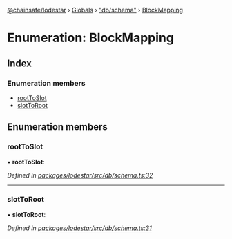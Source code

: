 [@chainsafe/lodestar](../README.md) › [Globals](../globals.md) › ["db/schema"](../modules/_db_schema_.md) › [BlockMapping](_db_schema_.blockmapping.md)

# Enumeration: BlockMapping

## Index

### Enumeration members

* [rootToSlot](_db_schema_.blockmapping.md#roottoslot)
* [slotToRoot](_db_schema_.blockmapping.md#slottoroot)

## Enumeration members

###  rootToSlot

• **rootToSlot**:

*Defined in [packages/lodestar/src/db/schema.ts:32](https://github.com/ChainSafe/lodestar/blob/393d800/packages/lodestar/src/db/schema.ts#L32)*

___

###  slotToRoot

• **slotToRoot**:

*Defined in [packages/lodestar/src/db/schema.ts:31](https://github.com/ChainSafe/lodestar/blob/393d800/packages/lodestar/src/db/schema.ts#L31)*

